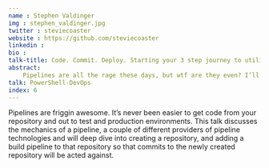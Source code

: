 ```yaml
---
name : Stephen Valdinger
img : stephen_valdinger.jpg
twitter : steviecoaster
website : https://github.com/steviecoaster
linkedin : 
bio : 
talk-title: Code. Commit. Deploy. Starting your 3 step journey to utilizing Pipelines
abstract:
    Pipelines are all the rage these days, but wtf are they even? I’ll walk you through what they are, how to set one up, and begin to leverage them for your evironment
talk: PowerShell-DevOps
index: 6
---
```


Pipelines are friggin awesome. It’s never been easier to get code from your repository and out to test and production environments. This talk discusses the mechanics of a pipeline, a couple of different providers of pipeline technologies and will deep dive into creating a repository, and adding a build pipeline to that repository so that commits to the newly created repository will be acted against.
